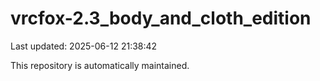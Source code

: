 # vrcfox-2.3_body_and_cloth_edition

Last updated: 2025-06-12 21:38:42

This repository is automatically maintained.
